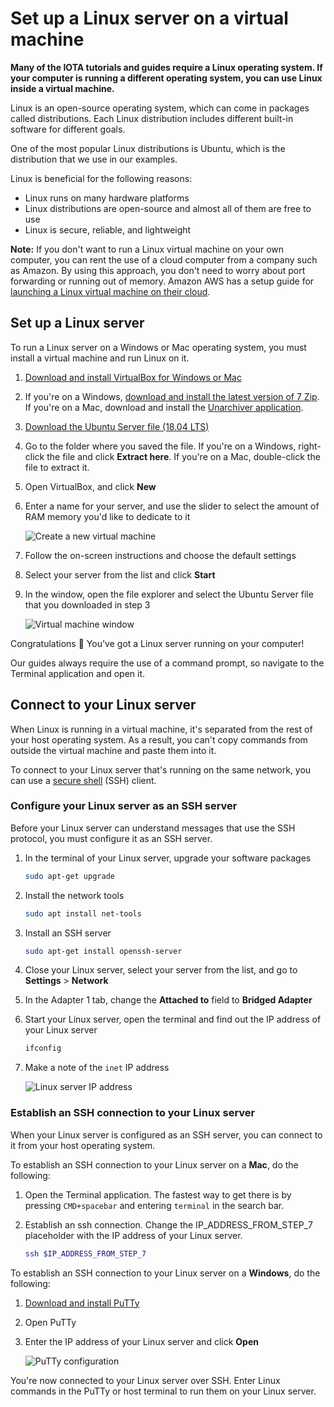 # Set up a Linux server on a virtual machine

**Many of the IOTA tutorials and guides require a Linux operating system. If your computer is running a different operating system, you can use Linux inside a virtual machine.**

Linux is an open-source operating system, which can come in packages called distributions. Each Linux distribution includes different built-in software for different goals.

One of the most popular Linux distributions is Ubuntu, which is the distribution that we use in our examples.

Linux is beneficial for the following reasons:
* Linux runs on many hardware platforms
* Linux distributions are open-source and almost all of them are free to use
* Linux is secure, reliable, and lightweight

**Note:** If you don't want to run a Linux virtual machine on your own computer, you can rent the use of a cloud computer from a company such as Amazon. By using this approach, you don't need to worry about port forwarding or running out of memory. Amazon AWS has a setup guide for [launching a Linux virtual machine on their cloud](https://aws.amazon.com/getting-started/tutorials/launch-a-virtual-machine/).

## Set up a Linux server

To run a Linux server on a Windows or Mac operating system, you must install a virtual machine and run Linux on it.

1. [Download and install VirtualBox for Windows or Mac](https://www.virtualbox.org/wiki/Downloads)

2. If you're on a Windows, [download and install the latest version of 7 Zip](https://www.7-zip.org/). If you're on a Mac, download and install the [Unarchiver application](https://itunes.apple.com/us/app/the-unarchiver/id425424353).

3. [Download the Ubuntu Server file (18.04 LTS)](https://www.ubuntu.com/download/server)

4. Go to the folder where you saved the file. If you're on a Windows, right-click the file and click **Extract here**. If you're on a Mac, double-click the file to extract it.

5. Open VirtualBox, and click **New**

6. Enter a name for your server, and use the slider to select the amount of RAM memory you'd like to dedicate to it

    ![Create a new virtual machine](../images/virtual-machine-setup.png) 

7. Follow the on-screen instructions and choose the default settings

8. Select your server from the list and click **Start**

9. In the window, open the file explorer and select the Ubuntu Server file that you downloaded in step 3

    ![Virtual machine window](../images/select-virtual-image.png)

Congratulations :tada: You've got a Linux server running on your computer!

Our guides always require the use of a command prompt, so navigate to the Terminal application and open it.

## Connect to your Linux server

When Linux is running in a virtual machine, it's separated from the rest of your host operating system. As a result, you can't copy commands from outside the virtual machine and paste them into it.

To connect to your Linux server that's running on the same network, you can use a [secure shell](https://www.ssh.com/ssh/) (SSH) client.

### Configure your Linux server as an SSH server

Before your Linux server can understand messages that use the SSH protocol, you must configure it as an SSH server.

1. In the terminal of your Linux server, upgrade your software packages

    ```bash
    sudo apt-get upgrade
    ```

2. Install the network tools

    ```bash
    sudo apt install net-tools
    ```

3. Install an SSH server

    ```bash
    sudo apt-get install openssh-server
    ```

4. Close your Linux server, select your server from the list, and go to **Settings** > **Network**

5. In the Adapter 1 tab, change the **Attached to** field to **Bridged Adapter**

6. Start your Linux server, open the terminal and find out the IP address of your Linux server

    ```bash
    ifconfig
    ```

7. Make a note of the `inet` IP address

    ![Linux server IP address](../images/linux-server-ip-address.png)

### Establish an SSH connection to your Linux server

When your Linux server is configured as an SSH server, you can connect to it from your host operating system.

To establish an SSH connection to your Linux server on a **Mac**, do the following:

1. Open the Terminal application. The fastest way to get there is by pressing `CMD+spacebar` and entering `terminal` in the search bar.

2. Establish an ssh connection. Change the IP_ADDRESS_FROM_STEP_7 placeholder with the IP address of your Linux server.

    ```bash
    ssh $IP_ADDRESS_FROM_STEP_7
    ```

To establish an SSH connection to your Linux server on a **Windows**, do the following:

1. [Download and install PuTTy](https://www.ssh.com/ssh/putty/download#sec-Download-PuTTY-installation-package-for-Windows)

2. Open PuTTy

3. Enter the IP address of your Linux server and click **Open**

    ![PuTTy configuration](../images/connect-putty-to-linux-server.PNG)

You're now connected to your Linux server over SSH. Enter Linux commands in the PuTTy or host terminal to run them on your Linux server.

